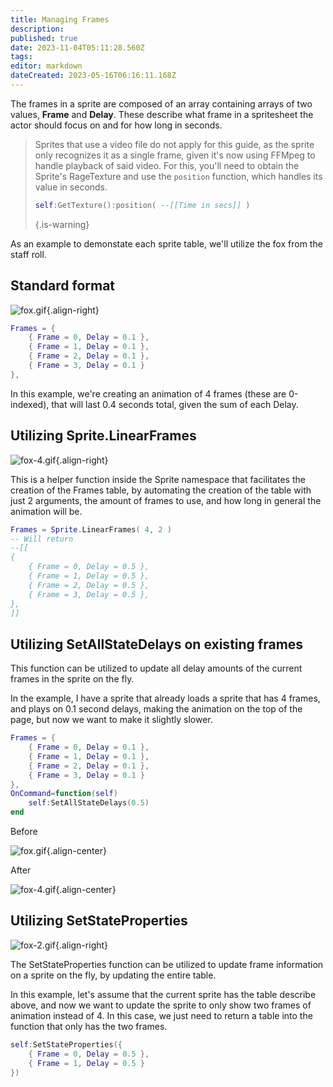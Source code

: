 ```yaml
---
title: Managing Frames
description: 
published: true
date: 2023-11-04T05:11:28.560Z
tags: 
editor: markdown
dateCreated: 2023-05-16T06:16:11.168Z
---
```


The frames in a sprite are composed of an array containing arrays of two values, **Frame** and **Delay**. These describe what frame in a spritesheet the actor should focus on and for how long in seconds.

> Sprites that use a video file do not apply for this guide, as the sprite only recognizes it as a single frame, given it's now using FFMpeg to handle playback of said video. For this, you'll need to obtain the Sprite's RageTexture and use the `position` function, which handles its value in seconds.
> 
> ```lua
> self:GetTexture():position( --[[Time in secs]] )
> ```
> {.is-warning}

As an example to demonstate each sprite table, we'll utilize the fox from the staff roll.

## Standard format

![fox.gif](/resources/actors/sprite/fox.gif){.align-right}

```lua
Frames = {
	{ Frame = 0, Delay = 0.1 },
	{ Frame = 1, Delay = 0.1 },
	{ Frame = 2, Delay = 0.1 },
	{ Frame = 3, Delay = 0.1 }
},
```

In this example, we're creating an animation of 4 frames (these are 0-indexed), that will last 0.4 seconds total, given the sum of each Delay.

## Utilizing Sprite.LinearFrames

![fox-4.gif](/resources/actors/sprite/fox-4.gif){.align-right}

This is a helper function inside the Sprite namespace that facilitates the creation of the Frames table, by automating the creation of the table with just 2 arguments, the amount of frames to use, and how long in general the animation will be.

```lua
Frames = Sprite.LinearFrames( 4, 2 )
-- Will return
--[[
{
	{ Frame = 0, Delay = 0.5 },
	{ Frame = 1, Delay = 0.5 },
	{ Frame = 2, Delay = 0.5 },
	{ Frame = 3, Delay = 0.5 },
},
]]
```

## Utilizing SetAllStateDelays on existing frames
This function can be utilized to update all delay amounts of the current frames in the sprite on the fly.

In the example, I have a sprite that already loads a sprite that has 4 frames, and plays on 0.1 second delays, making the animation on the top of the page, but now we want to make it slightly slower.

```lua
Frames = {
	{ Frame = 0, Delay = 0.1 },
	{ Frame = 1, Delay = 0.1 },
	{ Frame = 2, Delay = 0.1 },
	{ Frame = 3, Delay = 0.1 }
},
OnCommand=function(self)
	self:SetAllStateDelays(0.5)
end
```

Before

![fox.gif](/resources/actors/sprite/fox.gif){.align-center}

After

![fox-4.gif](/resources/actors/sprite/fox-4.gif){.align-center}

## Utilizing SetStateProperties

![fox-2.gif](/resources/actors/sprite/fox-2.gif){.align-right}

The SetStateProperties function can be utilized to update frame information on a sprite on the fly, by updating the entire table.

In this example, let's assume that the current sprite has the table describe above, and now we want to update the sprite to only show two frames of animation instead of 4. In this case, we just need to return a table into the function that only has the two frames.


```lua
self:SetStateProperties({
	{ Frame = 0, Delay = 0.5 },
	{ Frame = 1, Delay = 0.5 }
})
```